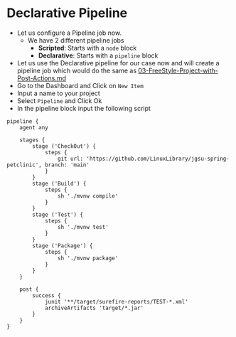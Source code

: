 # Declarative Pipeline

- Let us configure a Pipeline job now.
  - We have 2 different pipeline jobs
    - **Scripted**: Starts with a `node` block
    - **Declarative**: Starts with a `pipeline` block
- Let us use the Declarative pipeline for our case now and will create a pipeline job which would do the same as [03-FreeStyle-Project-with-Post-Actions.md](03-FreeStyle-Project-with-Post-Actions.md)
- Go to the Dashboard and Click on `New Item`
- Input a name to your project
- Select `Pipeline` and Click Ok
- In the pipeline block input the following script

```
pipeline {
    agent any

    stages {
        stage ('CheckOut') {
            steps {
                git url: 'https://github.com/LinuxLibrary/jgsu-spring-petclinic', branch: 'main'
            }
        }
        stage ('Build') {
            steps {
                sh './mvnw compile'
            }
        }
        stage ('Test') {
            steps {
                sh './mvnw test'
            }
        }
        stage ('Package') {
            steps {
                sh './mvnw package'
            }
        }
    }

    post {
        success {
            junit '**/target/surefire-reports/TEST-*.xml'
            archiveArtifacts 'target/*.jar'
        }
    }
}
```
